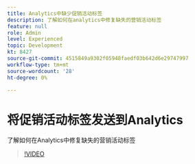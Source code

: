 ```yaml
---
title: Analytics中缺少促销活动标签
description: 了解如何在analytics中修复缺失的营销活动标签
feature: null
role: Admin
level: Experienced
topic: Development
kt: 8427
source-git-commit: 4515849a9302f05948faedf03b642d6e29747997
workflow-type: tm+mt
source-wordcount: '28'
ht-degree: 0%

---
```



# 将促销活动标签发送到Analytics

了解如何在Analytics中修复缺失的营销活动标签
>[!VIDEO](https://video.tv.adobe.com/v/335983?quality=12)
